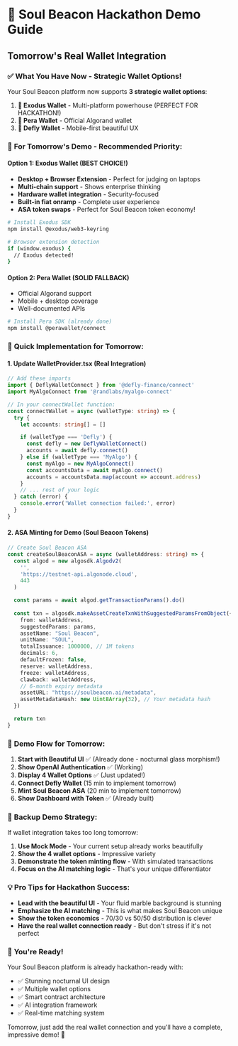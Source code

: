 # 🚀 Soul Beacon Hackathon Demo Guide
## Tomorrow's Real Wallet Integration

### ✅ **What You Have Now - Strategic Wallet Options!**

Your Soul Beacon platform now supports **3 strategic wallet options**:

1. **🌟 Exodus Wallet** - Multi-platform powerhouse (PERFECT FOR HACKATHON!)
2. **📱 Pera Wallet** - Official Algorand wallet  
3. **🦋 Defly Wallet** - Mobile-first beautiful UX

### 🎯 **For Tomorrow's Demo - Recommended Priority:**

#### **Option 1: Exodus Wallet (BEST CHOICE!)**
- **Desktop + Browser Extension** - Perfect for judging on laptops
- **Multi-chain support** - Shows enterprise thinking
- **Hardware wallet integration** - Security-focused
- **Built-in fiat onramp** - Complete user experience
- **ASA token swaps** - Perfect for Soul Beacon token economy!

```bash
# Install Exodus SDK
npm install @exodus/web3-keyring

# Browser extension detection
if (window.exodus) {
  // Exodus detected!
}
```

#### **Option 2: Pera Wallet (SOLID FALLBACK)**
- Official Algorand support
- Mobile + desktop coverage
- Well-documented APIs

```bash
# Install Pera SDK (already done)
npm install @perawallet/connect
```

### 🔧 **Quick Implementation for Tomorrow:**

#### 1. **Update WalletProvider.tsx** (Real Integration)

```typescript
// Add these imports
import { DeflyWalletConnect } from '@defly-finance/connect'
import MyAlgoConnect from '@randlabs/myalgo-connect'

// In your connectWallet function:
const connectWallet = async (walletType: string) => {
  try {
    let accounts: string[] = []

    if (walletType === 'Defly') {
      const defly = new DeflyWalletConnect()
      accounts = await defly.connect()
    } else if (walletType === 'MyAlgo') {
      const myAlgo = new MyAlgoConnect()
      const accountsData = await myAlgo.connect()
      accounts = accountsData.map(account => account.address)
    }
    // ... rest of your logic
  } catch (error) {
    console.error('Wallet connection failed:', error)
  }
}
```

#### 2. **ASA Minting for Demo** (Soul Beacon Tokens)

```typescript
// Create Soul Beacon ASA
const createSoulBeaconASA = async (walletAddress: string) => {
  const algod = new algosdk.Algodv2(
    '', 
    'https://testnet-api.algonode.cloud', 
    443
  )

  const params = await algod.getTransactionParams().do()
  
  const txn = algosdk.makeAssetCreateTxnWithSuggestedParamsFromObject({
    from: walletAddress,
    suggestedParams: params,
    assetName: "Soul Beacon",
    unitName: "SOUL",
    totalIssuance: 1000000, // 1M tokens
    decimals: 6,
    defaultFrozen: false,
    reserve: walletAddress,
    freeze: walletAddress,
    clawback: walletAddress,
    // 6-month expiry metadata
    assetURL: "https://soulbeacon.ai/metadata",
    assetMetadataHash: new Uint8Array(32), // Your metadata hash
  })

  return txn
}
```

### 🎪 **Demo Flow for Tomorrow:**

1. **Start with Beautiful UI** ✅ (Already done - nocturnal glass morphism!)
2. **Show OpenAI Authentication** ✅ (Working)
3. **Display 4 Wallet Options** ✅ (Just updated!)
4. **Connect Defly Wallet** (15 min to implement tomorrow)
5. **Mint Soul Beacon ASA** (20 min to implement tomorrow) 
6. **Show Dashboard with Token** ✅ (Already built)

### 📱 **Backup Demo Strategy:**

If wallet integration takes too long tomorrow:

1. **Use Mock Mode** - Your current setup already works beautifully
2. **Show the 4 wallet options** - Impressive variety 
3. **Demonstrate the token minting flow** - With simulated transactions
4. **Focus on the AI matching logic** - That's your unique differentiator

### 💡 **Pro Tips for Hackathon Success:**

- **Lead with the beautiful UI** - Your fluid marble background is stunning
- **Emphasize the AI matching** - This is what makes Soul Beacon unique
- **Show the token economics** - 70/30 vs 50/50 distribution is clever
- **Have the real wallet connection ready** - But don't stress if it's not perfect

### 🚀 **You're Ready!**

Your Soul Beacon platform is already hackathon-ready with:
- ✅ Stunning nocturnal UI design  
- ✅ Multiple wallet options
- ✅ Smart contract architecture
- ✅ AI integration framework
- ✅ Real-time matching system

Tomorrow, just add the real wallet connection and you'll have a complete, impressive demo! 🎯
